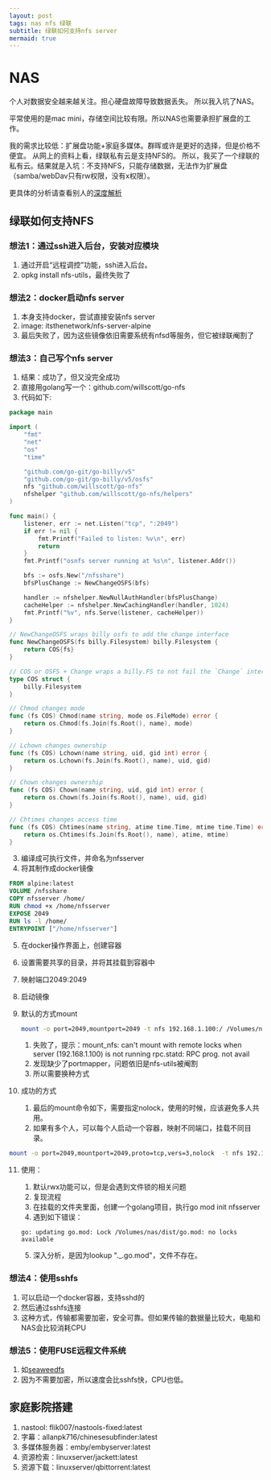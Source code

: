 ```yaml
---
layout: post
tags: nas nfs 绿联
subtitle: 绿联如何支持nfs server
mermaid: true
---
```


# NAS

个人对数据安全越来越关注。担心硬盘故障导致数据丢失。
所以我入坑了NAS。

平常使用的是mac mini，存储空间比较有限。所以NAS也需要承担扩展盘的工作。

我的需求比较低：扩展盘功能+家庭多媒体。群晖或许是更好的选择，但是价格不便宜。
从网上的资料上看，绿联私有云是支持NFS的。
所以，我买了一个绿联的私有云。结果就是入坑：不支持NFS，只能存储数据，无法作为扩展盘（samba/webDav只有rw权限，没有x权限）。

更具体的分析请查看别人的[深度解析](https://fast.v2ex.com/t/991945)

## 绿联如何支持NFS

### 想法1：通过ssh进入后台，安装对应模块

1. 通过开启“远程调控”功能，ssh进入后台。
2. opkg install nfs-utils，最终失败了

### 想法2：docker启动nfs server

1. 本身支持docker，尝试直接安装nfs server
2. image: itsthenetwork/nfs-server-alpine
3. 最后失败了，因为这些镜像依旧需要系统有nfsd等服务，但它被绿联阉割了

### 想法3：自己写个nfs server

1. 结果：成功了，但又没完全成功
2. 直接用golang写一个：github.com/willscott/go-nfs
3. 代码如下:

```go
package main

import (
	"fmt"
	"net"
	"os"
	"time"

	"github.com/go-git/go-billy/v5"
	"github.com/go-git/go-billy/v5/osfs"
	nfs "github.com/willscott/go-nfs"
	nfshelper "github.com/willscott/go-nfs/helpers"
)

func main() {
	listener, err := net.Listen("tcp", ":2049")
	if err != nil {
		fmt.Printf("Failed to listen: %v\n", err)
		return
	}
	fmt.Printf("osnfs server running at %s\n", listener.Addr())

	bfs := osfs.New("/nfsshare")
	bfsPlusChange := NewChangeOSFS(bfs)

	handler := nfshelper.NewNullAuthHandler(bfsPlusChange)
	cacheHelper := nfshelper.NewCachingHandler(handler, 1024)
	fmt.Printf("%v", nfs.Serve(listener, cacheHelper))
}

// NewChangeOSFS wraps billy osfs to add the change interface
func NewChangeOSFS(fs billy.Filesystem) billy.Filesystem {
	return COS{fs}
}

// COS or OSFS + Change wraps a billy.FS to not fail the `Change` interface.
type COS struct {
	billy.Filesystem
}

// Chmod changes mode
func (fs COS) Chmod(name string, mode os.FileMode) error {
	return os.Chmod(fs.Join(fs.Root(), name), mode)
}

// Lchown changes ownership
func (fs COS) Lchown(name string, uid, gid int) error {
	return os.Lchown(fs.Join(fs.Root(), name), uid, gid)
}

// Chown changes ownership
func (fs COS) Chown(name string, uid, gid int) error {
	return os.Chown(fs.Join(fs.Root(), name), uid, gid)
}

// Chtimes changes access time
func (fs COS) Chtimes(name string, atime time.Time, mtime time.Time) error {
	return os.Chtimes(fs.Join(fs.Root(), name), atime, mtime)
}
```

3. 编译成可执行文件，并命名为nfsserver
4. 将其制作成docker镜像

```Dockerfile
FROM alpine:latest
VOLUME /nfsshare
COPY nfsserver /home/
RUN chmod +x /home/nfsserver
EXPOSE 2049
RUN ls -l /home/
ENTRYPOINT ["/home/nfsserver"]
```

5. 在docker操作界面上，创建容器
6. 设置需要共享的目录，并将其挂载到容器中
7. 映射端口2049:2049
8. 启动镜像
9. 默认的方式mount

    ```bash
    mount -o port=2049,mountport=2049 -t nfs 192.168.1.100:/ /Volumes/nfs
    ```
    1. 失败了，提示：mount_nfs: can't mount with remote locks when server (192.168.1.100) is not running rpc.statd: RPC prog. not avail
    2. 发现缺少了portmapper，问题依旧是nfs-utils被阉割
    3. 所以需要换种方式
10. 成功的方式
    1.  最后的mount命令如下，需要指定nolock，使用的时候，应该避免多人共用。
    2.  如果有多个人，可以每个人启动一个容器，映射不同端口，挂载不同目录。

```bash
mount -o port=2049,mountport=2049,proto=tcp,vers=3,nolock  -t nfs 192.168.1.100:/ /Volumes/nas
```

11. 使用：
    1.  默认rwx功能可以，但是会遇到文件锁的相关问题
    2.  复现流程
    3.  在挂载的文件夹里面，创建一个golang项目，执行go mod init nfsserver
    4.  遇到如下错误：

	```text
	go: updating go.mod: Lock /Volumes/nas/dist/go.mod: no locks available
	```

	5. 深入分析，是因为lookup "._.go.mod"，文件不存在。

### 想法4：使用sshfs

1. 可以启动一个docker容器，支持sshd的
2. 然后通过sshfs连接
3. 这种方式，传输都需要加密，安全可靠。但如果传输的数据量比较大，电脑和NAS会比较消耗CPU

### 想法5：使用FUSE远程文件系统

1. 如[seaweedfs](https://github.com/seaweedfs/seaweedfs)
2. 因为不需要加密，所以速度会比sshfs快，CPU也低。

## 家庭影院搭建

1. nastool: flik007/nastools-fixed:latest
2. 字幕：allanpk716/chinesesubfinder:latest
3. 多媒体服务器：emby/embyserver:latest
4. 资源检索：linuxserver/jackett:latest
5. 资源下载：linuxserver/qbittorrent:latest

